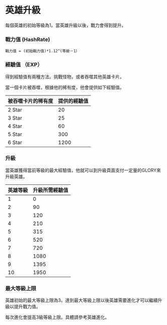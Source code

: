 # 英雄升級

每個英雄的初始等級為1。當英雄升級以後，戰力會得到提升。

### 戰力值 \(HashRate\)

```text
戰力值 = (初始戰力值)*1.12^(等級－1）
```

### 經驗值 （EXP）

得到經驗值有兩種方法。挑戰怪物，或者吞噬其他英雄卡片。

當一個卡片被吞噬，根據他的稀有度，他會提供如下經驗值。

| 被吞噬卡片的稀有度 | 提供的經驗值 |
| :--- | :--- |
| 2 Star | 20 |
| 3 Star | 25 |
| 4 Star | 60 |
| 5 Star | 300 |
| 6 Star | 1200 |

### 升級

當英雄獲得當前等級的最大經驗值，他就可以到升級頁面支付一定量的GLORY來升級英雄。

| 英雄等級 | 升級所需經驗值 |
| :--- | :--- |
| 1 | 0 |
| 2 | 90 |
| 3 | 120 |
| 4 | 210 |
| 5 | 315 |
| 6 | 520 |
| 7 | 720 |
| 8 | 1080 |
| 9 | 1395 |
| 10 | 1950 |

### 最大等級上限

英雄初始的最大等級上限為3。達到最大等級上限以後英雄需要進化才可以繼續升級以提升戰力值。

每次進化會提高3級等級上限。具體請參考英雄進化。






